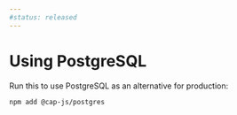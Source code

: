 ```yaml
---
#status: released
---
```


# Using PostgreSQL

Run this to use PostgreSQL as an alternative for production:

```sh
npm add @cap-js/postgres
```
